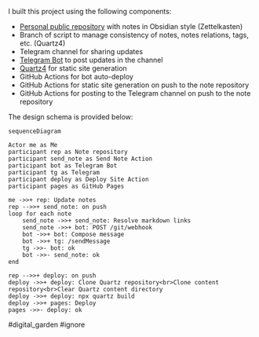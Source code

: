 I built this project using the following components:

- [Personal public repository](https://github.com/avvero/devirium) with notes in Obsidian style (Zettelkasten)
- Branch of script to manage consistency of notes, notes relations, tags, etc. (Quartz4)
- Telegram channel for sharing updates
- [Telegram Bot](https://github.com/avvero/devirium-bot) to post updates in the channel
- [Quartz4](https://quartz.jzhao.xyz/) for static site generation
- GitHub Actions for bot auto-deploy
- GitHub Actions for static site generation on push to the note repository
- GitHub Actions for posting to the Telegram channel on push to the note repository

The design schema is provided below:

```mermaid
sequenceDiagram

Actor me as Me
participant rep as Note repository
participant send_note as Send Note Action
participant bot as Telegram Bot
participant tg as Telegram
participant deploy as Deploy Site Action
participant pages as GitHub Pages

me ->>+ rep: Update notes
rep -->>+ send_note: on push
loop for each note
    send_note ->>+ send_note: Resolve markdown links  
    send_note ->>+ bot: POST /git/webhook
    bot ->>+ bot: Compose message
    bot ->>+ tg: /sendMessage
    tg ->>- bot: ok
    bot ->>- send_note: ok
end

rep -->>+ deploy: on push
deploy ->>+ deploy: Clone Quartz repository<br>Clone content repository<br>Clear Quartz content directory
deploy ->>+ deploy: npx quartz build
deploy ->>+ pages: Deploy
pages ->>- deploy: ok
```

#digital_garden #ignore